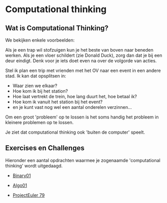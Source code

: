 # Computational thinking

## Wat is Computational Thinking?

We bekijken enkele voorbeelden:

Als je een trap wil stofzuigen kun je het beste van boven naar beneden werken. Als je een vloer schildert (zie Donald Duck), zorg dan dat je bij een deur eindigt. Denk voor je iets doet even na over de volgorde van acties.

Stel ik plan een trip met vrienden met het OV naar een event in een andere stad.
Ik kan dat opsplitsen in:
- Waar zien we elkaar?
- Hoe kom ik bij het station?  
- Hoe laat vertrekt de trein, hoe lang duurt het, hoe betaal ik?
- Hoe kom ik vanuit het station bij het event?
- en je kunt vast nog wel een aantal onderelen verzinnen...

Om een groot 'probleem' op te lossen is het soms handig het probleem in kleinere problemen op te lossen.

Je ziet dat computational thinking ook 'buiten de computer' speelt.


## Exercises en Challenges

Hieronder een aantal opdrachten waarmee je zogenaamde 'computational thinking' wordt uitgedaagd.

+ [Binary01](https://stasemsoft.github.io/softwarematerial/docs/computational/binary01.pdf)

+ [Algo01](https://stasemsoft.github.io/softwarematerial/docs/computational/algo01.pdf)

+ [ProjectEuler 79](https://projecteuler.net/problem=79)

